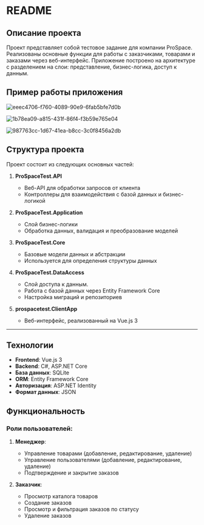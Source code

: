 # README

## Описание проекта

Проект представляет собой тестовое задание для компании ProSpace. Реализованы основные функции для работы с заказчиками, товарами и заказами через веб-интерфейс. Приложение построено на архитектуре с разделением на слои: представление, бизнес-логика, доступ к данным.

## Пример работы приложения
![eeec4706-f760-4089-90e9-6fab5bfe7d0b](https://github.com/user-attachments/assets/721f25c5-1d44-4e8e-b217-b043a9b8a843)

![1b78ea09-a815-431f-86f4-f3b59e765e04](https://github.com/user-attachments/assets/fc1089d8-c517-4c89-8a28-38f0696b89f1)

![987763cc-1d67-41ea-b8cc-3c0f8456a2db](https://github.com/user-attachments/assets/0c86bb45-40f3-4447-bc53-a468b5ecd93e)



## Структура проекта

Проект состоит из следующих основных частей:

1. **ProSpaceTest.API**  
   - Веб-API для обработки запросов от клиента
   - Контроллеры для взаимодействия с базой данных и бизнес-логикой

2. **ProSpaceTest.Application**  
   - Слой бизнес-логики
   - Обработка данных, валидация и преобразование моделей

3. **ProSpaceTest.Core**  
   - Базовые модели данных и абстракции
   - Используется для определения структуры данных

4. **ProSpaceTest.DataAccess**  
   - Слой доступа к данным.  
   - Работа с базой данных через Entity Framework Core
   - Настройка миграций и репозиториев

5. **prospacetest.ClientApp**  
   - Веб-интерфейс, реализованный на Vue.js 3

---

## Технологии

- **Frontend**: Vue.js 3
- **Backend**: C#, ASP.NET Core
- **База данных**: SQLite
- **ORM**: Entity Framework Core
- **Авторизация**: ASP.NET Identity
- **Формат данных**: JSON




## Функциональность

### Роли пользователей:
1. **Менеджер**:
   - Управление товарами (добавление, редактирование, удаление)
   - Управление пользователями (добавление, редактирование, удаление)
   - Подтверждение и закрытие заказов

2. **Заказчик**:
   - Просмотр каталога товаров
   - Создание заказов
   - Просмотр и фильтрация заказов по статусу
   - Удаление заказов
